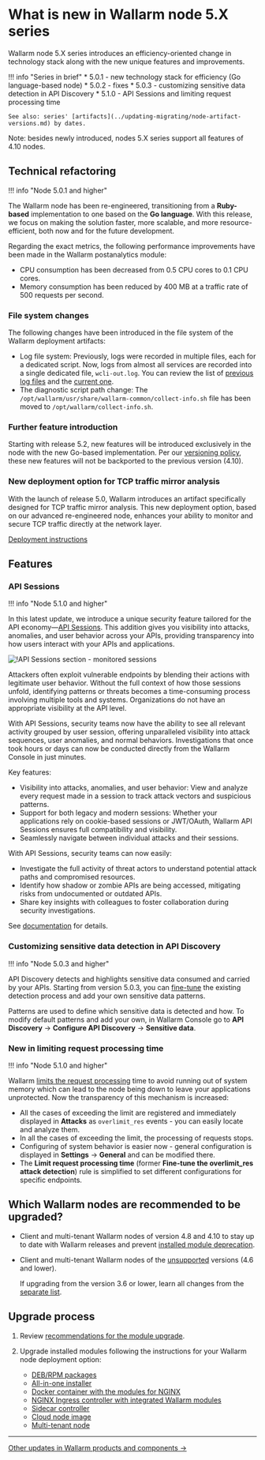 # What is new in Wallarm node 5.X series

Wallarm node 5.X series introduces an efficiency-oriented change in technology stack along with the new unique features and improvements.

!!! info "Series in brief"
    * 5.0.1 - new technology stack for efficiency (Go language-based node)
    * 5.0.2 - fixes
    * 5.0.3 - customizing sensitive data detection in API Discovery
    * 5.1.0 - API Sessions and limiting request processing time

    See also: series' [artifacts](../updating-migrating/node-artifact-versions.md) by dates.

Note: besides newly introduced, nodes 5.X series support all features of 4.10 nodes.

## Technical refactoring

!!! info "Node 5.0.1 and higher"

The Wallarm node has been re-engineered, transitioning from a **Ruby-based** implementation to one based on the **Go language**. With this release, we focus on making the solution faster, more scalable, and more resource-efficient, both now and for the future development.

Regarding the exact metrics, the following performance improvements have been made in the Wallarm postanalytics module:

* CPU consumption has been decreased from 0.5 CPU cores to 0.1 CPU cores.
* Memory consumption has been reduced by 400 MB at a traffic rate of 500 requests per second.

### File system changes

The following changes have been introduced in the file system of the Wallarm deployment artifacts:

* Log file system: Previously, logs were recorded in multiple files, each for a dedicated script. Now, logs from almost all services are recorded into a single dedicated file, `wcli-out.log`. You can review the list of [previous log files](/4.10/admin-en/configure-logging/) and the [current one](../admin-en/configure-logging.md).
* The diagnostic script path change: The `/opt/wallarm/usr/share/wallarm-common/collect-info.sh` file has been moved to `/opt/wallarm/collect-info.sh`.

### Further feature introduction

Starting with release 5.2, new features will be introduced exclusively in the node with the new Go-based implementation. Per our [versioning policy](node-artifact-versions.md), these new features will not be backported to the previous version (4.10).

### New deployment option for TCP traffic mirror analysis

With the launch of release 5.0, Wallarm introduces an artifact specifically designed for TCP traffic mirror analysis. This new deployment option, based on our advanced re-engineered node, enhances your ability to monitor and secure TCP traffic directly at the network layer.

[Deployment instructions](../installation/oob/tcp-traffic-mirror/deployment.md)

## Features

### API Sessions

!!! info "Node 5.1.0 and higher"

In this latest update, we introduce a unique security feature tailored for the API economy—[API Sessions](../api-sessions/overview.md). This addition gives you visibility into attacks, anomalies, and user behavior across your APIs, providing transparency into how users interact with your APIs and applications.

![!API Sessions section - monitored sessions](../images/api-sessions/api-sessions.png)

Attackers often exploit vulnerable endpoints by blending their actions with legitimate user behavior. Without the full context of how those sessions unfold, identifying patterns or threats becomes a time-consuming process involving multiple tools and systems. Organizations  do not have an appropriate visibility at the API level. 

With API Sessions, security teams now have the ability to see all relevant activity grouped by user session, offering unparalleled visibility into attack sequences, user anomalies, and normal behaviors. Investigations that once took hours or days can now be conducted directly from the Wallarm Console in just minutes.

Key features:

* Visibility into attacks, anomalies, and user behavior: View and analyze every request made in a session to track attack vectors and suspicious patterns.
* Support for both legacy and modern sessions: Whether your applications rely on cookie-based sessions or JWT/OAuth, Wallarm API Sessions ensures full compatibility and visibility.
* Seamlessly navigate between individual attacks and their sessions.

With API Sessions, security teams can now easily:

* Investigate the full activity of threat actors to understand potential attack paths and compromised resources.
* Identify how shadow or zombie APIs are being accessed, mitigating risks from undocumented or outdated APIs.
* Share key insights with colleagues to foster collaboration during security investigations.

See [documentation](../api-sessions/overview.md) for details.

### Customizing sensitive data detection in API Discovery

!!! info "Node 5.0.3 and higher"

API Discovery detects and highlights sensitive data consumed and carried by your APIs. Starting from version 5.0.3, you can [fine-tune](../api-discovery/sensitive-data.md#customizing-sensitive-data-detection) the existing detection process and add your own sensitive data patterns.

Patterns are used to define which sensitive data is detected and how. To modify default patterns and add your own, in Wallarm Console go to **API Discovery** → **Configure API Discovery** → **Sensitive data**.

### New in limiting request processing time

!!! info "Node 5.1.0 and higher"

Wallarm [limits the request processing](../user-guides/rules/configure-overlimit-res-detection.md) time to avoid running out of system memory which can lead to the node being down to leave your applications unprotected. Now the transparency of this mechanism is increased:

* All the cases of exceeding the limit are registered and immediately displayed in **Attacks** as `overlimit_res` events - you can easily locate and analyze them.
* In all the cases of exceeding the limit, the processing of requests stops.
* Configuring of system behavior is easier now - general configuration is displayed in **Settings** → **General** and can be modified there.
* The **Limit request processing time** (former **Fine-tune the overlimit_res attack detection**) rule is simplified to set different configurations for specific endpoints.

## Which Wallarm nodes are recommended to be upgraded?

* Client and multi-tenant Wallarm nodes of version 4.8 and 4.10 to stay up to date with Wallarm releases and prevent [installed module deprecation](versioning-policy.md#version-support).
* Client and multi-tenant Wallarm nodes of the [unsupported](versioning-policy.md#version-list) versions (4.6 and lower).

    If upgrading from the version 3.6 or lower, learn all changes from the [separate list](older-versions/what-is-new.md).

## Upgrade process

1. Review [recommendations for the module upgrade](general-recommendations.md).
2. Upgrade installed modules following the instructions for your Wallarm node deployment option:

      * [DEB/RPM packages](nginx-modules.md)
      * [All-in-one installer](all-in-one.md)
      * [Docker container with the modules for NGINX](docker-container.md)
      * [NGINX Ingress controller with integrated Wallarm modules](ingress-controller.md)
      * [Sidecar controller](sidecar-proxy.md)
      * [Cloud node image](cloud-image.md)
      * [Multi-tenant node](multi-tenant.md)

----------

[Other updates in Wallarm products and components →](https://changelog.wallarm.com/)
